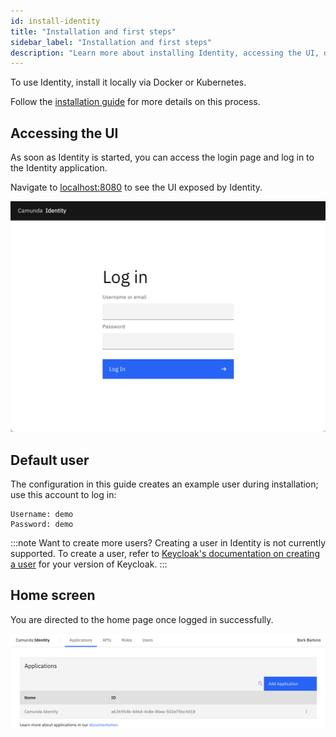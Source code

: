 ```yaml
---
id: install-identity
title: "Installation and first steps"
sidebar_label: "Installation and first steps"
description: "Learn more about installing Identity, accessing the UI, default users, the home screen, and more."
---
```


To use Identity, install it locally via Docker or Kubernetes.

Follow the [installation guide](/self-managed/setup/overview.md) for more details on this process.

## Accessing the UI

As soon as Identity is started, you can access the login page and log in to the Identity application.

Navigate to [localhost:8080](http://localhost:8080) to see the UI exposed by Identity.

![identity-login-page](./img/identity-login-page.png)

## Default user

The configuration in this guide creates an example user during installation; use this account to log in:

```text
Username: demo
Password: demo
```

:::note Want to create more users?
Creating a user in Identity is not currently supported. To create a user, refer to [Keycloak's documentation on creating a user](https://www.keycloak.org/docs/latest/server_admin/#proc-creating-user_server_administration_guide) for your version of Keycloak.
:::

## Home screen

You are directed to the home page once logged in successfully.

![identity-landing-page](./img/identity-landing-page.png)
